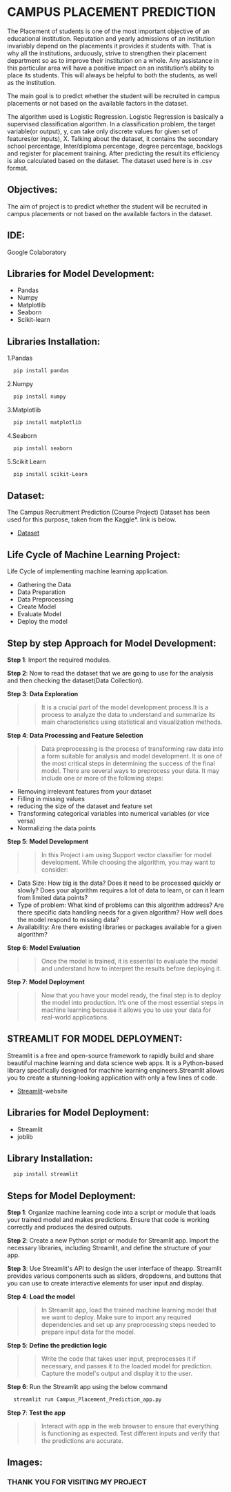 
# CAMPUS PLACEMENT PREDICTION

The Placement of students is one of the most important objective of an educational institution. Reputation and yearly admissions of an institution invariably depend on the placements it provides it students with. That is why all the institutions, arduously, strive to strengthen their placement department so as to improve their institution on a whole. Any assistance in this particular area will have a positive impact on an institution’s ability to place its students. This will always be helpful to both the students, as well as the institution.

The main goal is to predict whether the student will be recruited in campus placements or not based on the available factors in the dataset.

The algorithm used is Logistic Regression. Logistic Regression is basically a supervised classification algorithm. In a classification problem, the target variable(or output), y, can take only discrete values for given set of features(or inputs), X. Talking about the dataset, it contains the secondary school percentage, Inter/diploma percentage, degree percentage, backlogs and register for placement training. After predicting the result its efficiency is also calculated based on the dataset. The dataset used here is in .csv format.


## Objectives:
   The aim of project is to predict whether the student will be recruited in campus placements or not based on the available factors in the dataset.
## IDE:
Google Colaboratory
## Libraries for Model Development:

* Pandas
* Numpy
* Matplotlib
* Seaborn
* Scikit-learn
## Libraries Installation:

1.Pandas 
```bash
  pip install pandas
```
2.Numpy
```bash
  pip install numpy
```
3.Matplotlib
```bash
  pip install matplotlib
```
4.Seaborn
```bash
  pip install seaborn
```
5.Scikit Learn
```bash
  pip install scikit-Learn
```
    
## Dataset:
The Campus Recruitment Prediction (Course Project) Dataset has been used for this purpose, taken from the Kaggle*. link is below.

* [Dataset](https://www.kaggle.com/c/ml-with-python-course-project/data)
## Life Cycle of Machine Learning Project:
Life Cycle of implementing machine learning application.

* Gathering the Data
* Data Preparation
* Data Preprocessing
* Create Model
* Evaluate Model
* Deploy the model
## Step by step Approach for Model Development:

**Step 1**: Import the required modules.

**Step 2**: Now to read the dataset that we are going to use for the analysis and then checking the dataset(Data Collection).

**Step 3**: **Data Exploration**
>>It is a crucial part of the model development process.It is a process to analyze the data to understand and summarize its main characteristics using statistical and visualization methods.

**Step 4**: **Data Processing and Feature Selection**
>>Data preprocessing is the process of transforming raw data into a form suitable for analysis and model development. It is one of the most critical steps in determining the success of the final model.
There are several ways to preprocess your data. It may include one or more of the following steps:
* Removing irrelevant features from your dataset
* Filling in missing values
* reducing the size of the dataset and feature set
* Transforming categorical variables into numerical variables (or vice versa)
* Normalizing the data points

**Step 5**: **Model Development**
>>In this Project i am using Support vector classifier for model development.
While choosing the algorithm, you may want to consider:
* Data Size: How big is the data? Does it need to be processed quickly or slowly? Does your algorithm requires a lot of data to learn, or can it learn from limited data points?
* Type of problem: What kind of problems can this algorithm address? Are there specific data handling needs for a given algorithm? How well does the model respond to missing data?
* Availability: Are there existing libraries or packages available for a given algorithm?

**Step 6**: **Model Evaluation**
>>Once the model is trained, it is essential to evaluate the model and understand how to interpret the results before deploying it.

**Step 7**: **Model Deployment**
>>Now that you have your model ready, the final step is to deploy the model into production. It’s one of the most essential steps in machine learning because it allows you to use your data for real-world applications.
## STREAMLIT FOR MODEL DEPLOYMENT:

Streamlit is a free and open-source framework to rapidly build and share beautiful machine learning and data science web apps. It is a Python-based library specifically designed for machine learning engineers.Streamlit allows you to create a stunning-looking application with only a few lines of code.

* [Streamlit](https://streamlit.io/)-website
## Libraries for Model Deployment:
* Streamlit 
* joblib
## Library Installation:
```bash
  pip install streamlit
```
## Steps for Model Deployment:

**Step 1**: Organize machine learning code into a script or module that loads your trained model and makes predictions. Ensure that code is working correctly and produces the desired outputs.

**Step 2**: Create a new Python script or module for Streamlit app. Import the necessary libraries, including Streamlit, and define the structure of your app.

**Step 3**: Use Streamlit's API to design the user interface of theapp. Streamlit provides various components such as sliders, dropdowns, and buttons that you can use to create interactive elements for user input and display.

**Step 4**: **Load the model**
>>In Streamlit app, load the trained machine learning model that we want to deploy. Make sure to import any required dependencies and set up any preprocessing steps needed to prepare input data for the model.

**Step 5**: **Define the prediction logic**
>>Write the code that takes user input, preprocesses it if necessary, and passes it to the loaded model for prediction. Capture the model's output and display it to the user.

**Step 6**: Run the Streamlit app using the below command
```bash
  streamlit run Campus_Placement_Prediction_app.py
```


**Step 7**: **Test the app** 
>>Interact with app in the web browser to ensure that everything is functioning as expected. Test different inputs and verify that the predictions are accurate.
## Images:


### THANK YOU FOR VISITING MY PROJECT
